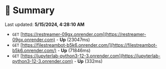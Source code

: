 # 📖 Summary
Last updated: **5/15/2024, 4:28:10 AM**

- `GET` [https://restreamer-09gx.onrender.com](https://restreamer-09gx.onrender.com) - **Up** (23047ms)
- `GET` [https://filestreambot-b5k6.onrender.com/](https://filestreambot-b5k6.onrender.com/) - **Up** (71846ms)
- `GET` [https://jupyterlab-python3-12-3.onrender.com](https://jupyterlab-python3-12-3.onrender.com) - **Up** (332ms)
